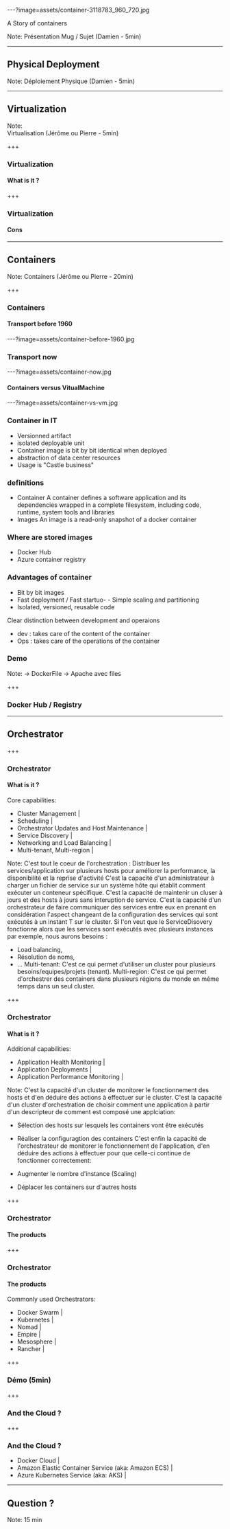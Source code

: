 ---?image=assets/container-3118783_960_720.jpg

<span class="primary-title">
    <span>A Story </span>   
    <span> of containers</span>
</span> 

Note: 
Présentation Mug / Sujet (Damien - 5min)

---

## Physical Deployment

Note: 
Déploiement Physique (Damien - 5min)

---

## Virtualization

Note:  
Virtualisation (Jérôme ou Pierre - 5min)

+++

### Virtualization 
#### What is it ?

+++

### Virtualization 
#### Cons

---

## Containers

Note: 
Containers (Jérôme ou Pierre - 20min)

+++

### Containers 
#### Transport before 1960
---?image=assets/container-before-1960.jpg

### Transport now
---?image=assets/container-now.jpg

#### Containers versus VitualMachine    
---?image=assets/container-vs-vm.jpg

### Container in IT
- Versionned artifact
- isolated deployable unit
- Container image is bit by bit identical when deployed 
- abstraction of data center resources 
- Usage is "Castle business"

### definitions 
- Container
A container defines a software application and its dependencies wrapped in a complete filesystem, including code, runtime, system tools and libraries
- Images
An image is a read-only snapshot of a docker container

### Where are stored images 
- Docker Hub
- Azure container registry

### Advantages of container 
- Bit by bit images
- Fast deployment / Fast startuo- - Simple scaling and partitioning
- Isolated, versioned, reusable code

Clear distinction between development and operaions
- dev : takes care of the content of the container
- Ops : takes care of the operations of the container


### Demo 

Note: 
    -> DockerFile
    -> Apache avec files

+++

### Docker Hub / Registry

---

## Orchestrator

+++

### Orchestrator 
#### What is it ?

Core capabilities:
- Cluster Management |
- Scheduling |
- Orchestrator Updates and Host Maintenance |
- Service Discovery |
- Networking and Load Balancing |
- Multi-tenant, Multi-region |

Note: 
C'est tout le coeur de l'orchestration : Distribuer les services/application sur plusieurs hosts pour améliorer la performance, la disponibilité et la reprise d'activité
C'est la capacité d'un administrateur à charger un fichier de service sur un système hôte qui établit comment exécuter un conteneur spécifique. 
C'est la capacité de maintenir un cluser à jours et des hosts à jours sans interuption de service.
C'est la capacité d'un orchestrateur de faire communiquer des services entre eux en prenant en considération l'aspect changeant de la configuration des services qui sont exécutés à un instant T sur le cluster.
Si l'on veut que le ServiceDisovery fonctionne alors que les services sont exécutés avec plusieurs instances par exemple, nous aurons besoins : 
* Load balancing,
* Résolution de noms, 
* ...
Multi-tenant: C'est ce qui permet d'utiliser un cluster pour plusieurs besoins/equipes/projets (tenant). 
Multi-region: C'est ce qui permet d'orchestrer des containers dans plusieurs régions du monde en même temps dans un seul cluster.

+++

### Orchestrator 
#### What is it ?

Additional capabilities:
- Application Health Monitoring |
- Application Deployments |
- Application Performance Monitoring |

Note: 
C'est la capacité d'un cluster de monitorer le fonctionnement des hosts et d'en déduire des actions à effectuer sur le cluster.
C'est la capacité d'un cluster d'orchestration de choisir comment une application à partir d'un descripteur de comment est composé une applciation: 

* Sélection des hosts sur lesquels les containers vont être exécutés
* Réaliser la configuragtion des containers
C'est enfin la capacité de l'orchestrateur de monitorer le fonctionnement de l'application, d'en déduire des actions à effectuer pour que celle-ci continue de fonctionner correctement:

* Augmenter le nombre d'instance (Scaling)
* Déplacer les containers sur d'autres hosts

+++

### Orchestrator 
#### The products

+++

### Orchestrator
#### The products

Commonly used Orchestrators: 
- Docker Swarm | 
- Kubernetes |
- Nomad |
- Empire |
- Mesosphere |
- Rancher |

+++

### Démo (5min)

+++

### And the Cloud ? 

+++

### And the Cloud ? 

- Docker Cloud |
- Amazon Elastic Container Service (aka: Amazon ECS) |
- Azure Kubernetes Service (aka: AKS) | 

---

## Question ?

Note: 15 min